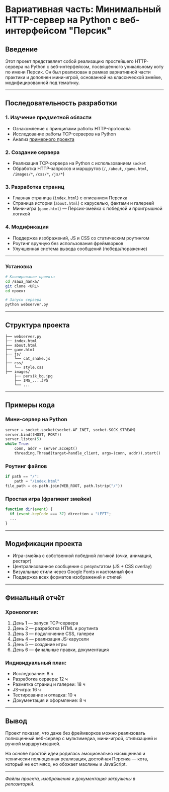 # Вариативная часть: Минимальный HTTP-сервер на Python с веб-интерфейсом "Персик"

## Введение
Этот проект представляет собой реализацию простейшего HTTP-сервера на Python с веб-интерфейсом, посвящённого уникальному коту по имени Персик. Он был реализован в рамках вариативной части практики и дополнен мини-игрой, основанной на классической змейке, модифицированной под тематику.

---

## Последовательность разработки

### 1. Изучение предметной области
- Ознакомление с принципами работы HTTP-протокола
- Исследование работы TCP-серверов на Python
- Анализ [примерного проекта](https://joaoventura.net/blog/2017/python-webserver/)

### 2. Создание сервера
- Реализация TCP-сервера на Python с использованием `socket`
- Обработка HTTP-запросов и маршрутов (`/`, `/about`, `/game.html`, `/images/*`, `/css/*`, `/js/*`)

### 3. Разработка страниц
- Главная страница (`index.html`) с описанием Персика
- Страница истории (`about.html`) с каруселью, фактами и галереей
- Мини-игра (`game.html`) — Персик-змейка с победной и проигрышной логикой

### 4. Модификация
- Поддержка изображений, JS и CSS со статическим роутингом
- Роутинг вручную без использования фреймворков
- Улучшенная система вывода сообщений (победа/поражение)

---


### Установка
```bash
# Клонирование проекта
cd /ваша_папка/
git clone <URL>
cd проект

# Запуск сервера
python webserver.py
```

---

## Структура проекта
```
├── webserver.py
├── index.html
├── about.html
├── game.html
├── js/
│   └── cat_snake.js
├── css/
│   └── style.css
├── images/
    ├── persik_bg.jpg
    ├── IMG_....JPG
    └── ...
```

---

## Примеры кода

### Мини-сервер на Python
```python
server = socket.socket(socket.AF_INET, socket.SOCK_STREAM)
server.bind((HOST, PORT))
server.listen(5)
while True:
    conn, addr = server.accept()
    threading.Thread(target=handle_client, args=(conn, addr)).start()
```

### Роутинг файлов
```python
if path == "/":
    path = "/index.html"
file_path = os.path.join(WEB_ROOT, path.lstrip("/"))
```

### Простая игра (фрагмент змейки)
```javascript
function dir(event) {
  if (event.keyCode === 37) direction = "LEFT";
  ...
}
```

---

## Модификации проекта
- Игра-змейка с собственной победной логикой (очки, анимация, рестарт)
- Централизованное сообщение с результатом (JS + CSS overlay)
- Визуальные стили через Google Fonts и кастомный фон
- Поддержка всех форматов изображений и стилей

---

## Финальный отчёт

### Хронология:
1. День 1 — запуск TCP-сервера
2. День 2 — разработка HTML и роутинга
3. День 3 — подключение CSS, галереи
4. День 4 — реализация JS-карусели
5. День 5 — создание игры
6. День 6 — финальные правки, документация

### Индивидуальный план:
- Исследование: 8 ч
- Разработка сервера: 12 ч
- Разметка страниц и галереи: 18 ч
- JS-игра: 16 ч
- Тестирование и отладка: 10 ч
- Документация и оформление: 8 ч

---

## Вывод
Проект показал, что даже без фреймворков можно реализовать полноценный веб-сервер с мультимедиа, мини-игрой, стилизацией и ручной маршрутизацией.

На основе простой идеи родилась эмоционально насыщенная и технически полноценная реализация, достойная Персика — кота, который не ест мясо, но обожает маслины и JavaScript.

---

_Файлы проекта, изображения и документация загружены в репозиторий._
